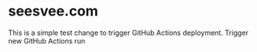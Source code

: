 # seesvee.com

This is a simple test change to trigger GitHub Actions deployment.
Trigger new GitHub Actions run

